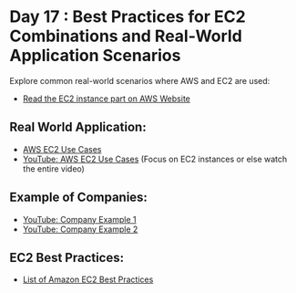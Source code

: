 # Day 17 : Best Practices for EC2 Combinations and Real-World Application Scenarios

Explore common real-world scenarios where AWS and EC2 are used:

- [Read the EC2 instance part on AWS Website](https://aws.amazon.com/websites/)

## Real World Application:

- [AWS EC2 Use Cases](https://www.awsforbusiness.com/amazon-ec2-use-cases/)
- [YouTube: AWS EC2 Use Cases](https://www.youtube.com/watch?v=TwJcdhO4JEA) (Focus on EC2 instances or else watch the entire video)

## Example of Companies:

- [YouTube: Company Example 1](https://www.youtube.com/watch?v=uLGYO09eCzo)
- [YouTube: Company Example 2](https://www.youtube.com/watch?v=QH6r5q_VPGk)

## EC2 Best Practices:

- [List of Amazon EC2 Best Practices](https://www.awsforbusiness.com/list-amazon-ec2-best-practices/)
